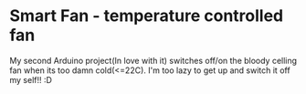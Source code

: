 # Smart Fan - temperature controlled fan #

My second Arduino project(In love with it) switches off/on the bloody celling fan when its too damn cold(<=22C). I'm too lazy to get up and switch it off my self!! :D
